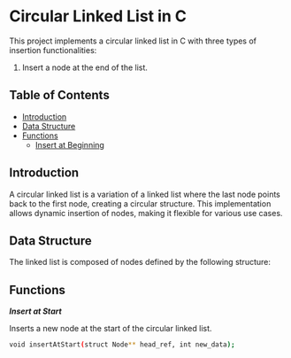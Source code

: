 # Circular Linked List in C

This project implements a circular linked list in C with three types of insertion functionalities:

1. Insert a node at the end of the list.

## Table of Contents

- [Introduction](#introduction)
- [Data Structure](#data-structure)
- [Functions](#functions)
  -  [Insert at Beginning](#insert-at-start)

## Introduction

A circular linked list is a variation of a linked list where the last node points back to the first node, creating a circular structure. This implementation allows dynamic insertion of nodes, making it flexible for various use cases.

## Data Structure

The linked list is composed of nodes defined by the following structure:

## Functions 

***Insert at Start***

Inserts a new node at the start of the circular linked list.
```bash
void insertAtStart(struct Node** head_ref, int new_data);
```